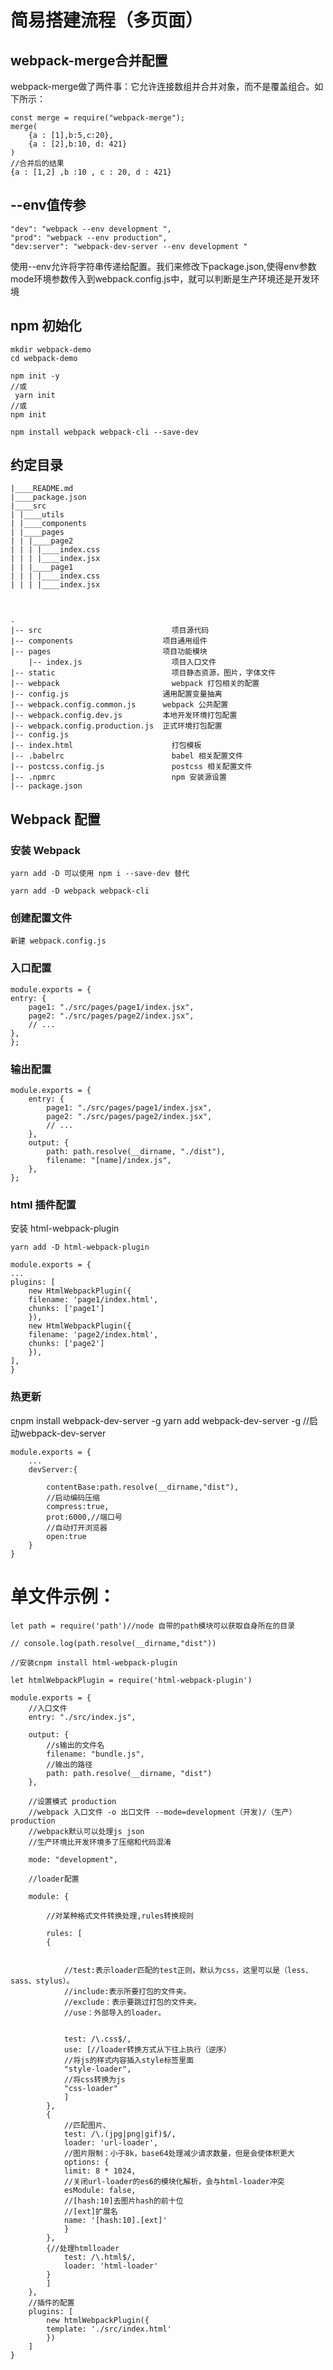 <!--
 * @Author: your name
 * @Date: 2021-01-06 14:34:26
 * @LastEditTime: 2021-01-07 16:38:38
 * @LastEditors: Please set LastEditors
 * @Description: In User Settings Edit
 * @FilePath: \learn\WebpackDome\Webpack笔记.md
-->
# 简易搭建流程（多页面）


## webpack-merge合并配置
webpack-merge做了两件事：它允许连接数组并合并对象，而不是覆盖组合。如下所示：

    const merge = require("webpack-merge");
    merge(
        {a : [1],b:5,c:20},
        {a : [2],b:10, d: 421}
    )
    //合并后的结果
    {a : [1,2] ,b :10 , c : 20, d : 421}



## --env值传参

    "dev": "webpack --env development ",
    "prod": "webpack --env production",
    "dev:server": "webpack-dev-server --env development "

使用--env允许将字符串传递给配置。我们来修改下package.json,使得env参数mode环境参数传入到webpack.config.js中，就可以判断是生产环境还是开发环境



## npm 初始化

   
    mkdir webpack-demo
    cd webpack-demo

    npm init -y
    //或
     yarn init
    //或
    npm init
    
    npm install webpack webpack-cli --save-dev
    
## 约定目录

    |____README.md
    |____package.json
    |____src
    | |____utils
    | |____components
    | |____pages
    | | |____page2
    | | | |____index.css
    | | | |____index.jsx
    | | |____page1
    | | | |____index.css
    | | | |____index.jsx



    .  
    |-- src                             项目源代码  
    |-- components                    项目通用组件
    |-- pages                         项目功能模块
        |-- index.js                    项目入口文件
    |-- static                          项目静态资源，图片，字体文件  
    |-- webpack                         webpack 打包相关的配置  
    |-- config.js                     通用配置变量抽离
    |-- webpack.config.common.js      webpack 公共配置
    |-- webpack.config.dev.js         本地开发环境打包配置
    |-- webpack.config.production.js  正式环境打包配置
    |-- config.js
    |-- index.html                      打包模板
    |-- .babelrc                        babel 相关配置文件
    |-- postcss.config.js               postcss 相关配置文件
    |-- .npmrc                          npm 安装源设置
    |-- package.json         




## Webpack 配置

### 安装 Webpack

    yarn add -D 可以使用 npm i --save-dev 替代

    yarn add -D webpack webpack-cli


### 创建配置文件 


    新建 webpack.config.js


### 入口配置


    module.exports = {
    entry: {
        page1: "./src/pages/page1/index.jsx",
        page2: "./src/pages/page2/index.jsx",
        // ...
    },
    };

### 输出配置

    module.exports = {
        entry: {
            page1: "./src/pages/page1/index.jsx",
            page2: "./src/pages/page2/index.jsx",
            // ...
        },
        output: {
            path: path.resolve(__dirname, "./dist"),
            filename: "[name]/index.js",
        },
    };
### html 插件配置

  安装 html-webpack-plugin

    yarn add -D html-webpack-plugin

    module.exports = {
    ...
    plugins: [
        new HtmlWebpackPlugin({
        filename: 'page1/index.html',
        chunks: ['page1']
        }),
        new HtmlWebpackPlugin({
        filename: 'page2/index.html',
        chunks: ['page2']
        }),
    ],
    }

### 热更新


   cnpm install webpack-dev-server -g
   yarn add webpack-dev-server -g
    //启动webpack-dev-server

    module.exports = {
        ...
        devServer:{

            contentBase:path.resolve(__dirname,"dist"),
            //启动编码压缩
            compress:true,
            prot:6000,//端口号
            //自动打开浏览器
            open:true
        }
    }
   



# 单文件示例：

    let path = require('path')//node 自带的path模块可以获取自身所在的目录

    // console.log(path.resolve(__dirname,"dist"))

    //安装cnpm install html-webpack-plugin 

    let htmlWebpackPlugin = require('html-webpack-plugin')
    
    module.exports = {
        //入口文件
        entry: "./src/index.js",

        output: {
            //s输出的文件名
            filename: "bundle.js",
            //输出的路径
            path: path.resolve(__dirname, "dist")
        },
        
        //设置模式 production
        //webpack 入口文件 -o 出口文件 --mode=development（开发)/（生产）production
        //webpack默认可以处理js json
        //生产环境比开发环境多了压缩和代码混淆

        mode: "development",

        //loader配置
        
        module: {
            
            //对某种格式文件转换处理,rules转换规则
               
            rules: [
            {


                //test:表示loader匹配的test正则，默认为css，这里可以是（less、sass、stylus）。
                //include:表示所要打包的文件夹。
                //exclude：表示要跳过打包的文件夹。
                //use：外部导入的loader。

                
                test: /\.css$/,
                use: [//loader转换方式从下往上执行（逆序）
                //将js的样式内容插入style标签里面
                "style-loader",
                //将css转换为js
                "css-loader"
                ]
            },
            {
                //匹配图片、
                test: /\.(jpg|png|gif)$/,
                loader: 'url-loader',
                //图片限制：小于8k，base64处理减少请求数量，但是会使体积更大
                options: {
                limit: 8 * 1024,
                //关闭url-loader的es6的模块化解析，会与html-loader冲突
                esModule: false,
                //[hash:10]去图片hash的前十位
                //[ext]扩展名
                name: '[hash:10].[ext]'
                }
            },
            {//处理htmlloader
                test: /\.html$/,
                loader: 'html-loader'
            }
            ]
        },
        //插件的配置
        plugins: [
            new htmlWebpackPlugin({
            template: './src/index.html'
            })
        ]
    }